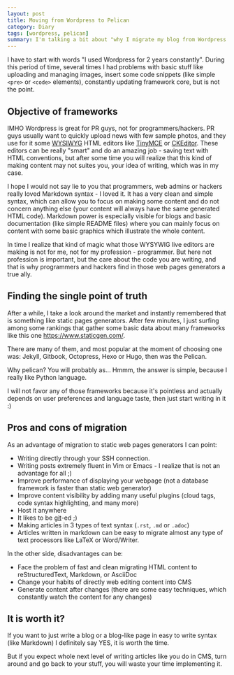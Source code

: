 ```yaml
---
layout: post
title: Moving from Wordpress to Pelican
category: Diary
tags: [wordpress, pelican]
summary: I'm talking a bit about "why I migrate my blog from Wordpress to pelican", the static pages web framework.
---
```


I have to start with words "I used Wordpress for 2 years constantly". During this period of time, several times I had problems with basic stuff like uploading and managing images, insert some code snippets (like simple `<pre>` or `<code>` elements), constantly updating framework core, but is not the point.

## Objective of frameworks

IMHO Wordpress is great for PR guys, not for programmers/hackers. PR guys usually want to quickly upload news with few sample photos, and they use for it some [WYSIWYG][wiki-WYSIWYG] HTML editors like [TinyMCE][tinymce-webpage] or [CKEditor][ckeditor-webpage]. These editors can be really "smart" and do an amazing job - saving text with HTML conventions, but after some time you will realize that this kind of making content may not suites you, your idea of writing, which was in my case.

I hope I would not say lie to you that programmers, web admins or hackers really loved Markdown syntax - I loved it. It has a very clean and simple syntax, which can allow you to focus on making some content and do not concern anything else (your content will always have the same generated HTML code).  Markdown power is especially visible for blogs and basic documentation (like simple README files) where you can mainly focus on content with some basic graphics which illustrate the whole content.

In time I realize that kind of magic what those WYSYWIG live editors are making is not for me, not for my profession - programmer. But here not profession is important, but the care about the code you are writing, and that is why programmers and hackers find in those web pages generators a true ally.

## Finding the single point of truth

After a while, I take a look around the market and instantly remembered that is something like static pages generators. After few minutes, I just surfing among some rankings that gather some basic data about many frameworks like this one <https://www.staticgen.com/>.

There are many of them, and most popular at the moment of choosing one was: Jekyll, Gitbook, Octopress, Hexo or Hugo, then was the Pelican.

Why pelican? You will probably as... Hmmm, the answer is simple, because I really like Python language.

I will not favor any of those frameworks because it's pointless and actually depends on user preferences and language taste, then just start writing in it :)

## Pros and cons of migration

As an advantage of migration to static web pages generators I can point:

- Writing directly through your SSH connection.
- Writing posts extremely fluent in Vim or Emacs - I realize that is not an advantage for all ;)
- Improve performance of displaying your webpage (not a database framework is faster than static web generator)
- Improve content visibility by adding many useful plugins (cloud tags, code syntax highlighting, and many more)
- Host it anywhere
- It likes to be [git][git-webpage]-ed ;)
- Making articles in 3 types of text syntax (`.rst`, `.md` or `.adoc`)
- Articles written in markdown can be easy to migrate almost any type of text processors like LaTeX or Word/Writer.

In the other side, disadvantages can be:

- Face the problem of fast and clean migrating HTML content to reStructuredText, Markdown, or AsciiDoc
- Change your habits of directly web editing content into CMS
- Generate content after changes (there are some easy techniques, which constantly watch the content for any changes)

## It is worth it?
If you want to just write a blog or a blog-like page in easy to write syntax (like Markdown) I definitely say YES, it is worth the time.

But if you expect whole next level of writing articles like you do in CMS, turn around and go back to your stuff, you will waste your time implementing it.

[git-webpage]: https://git-scm.com/
[wiki-WYSIWYG]: https://en.wikipedia.org/wiki/WYSIWYG
[ckeditor-webpage]: http://ckeditor.com/
[tinymce-webpage]: https://www.tinymce.com/
